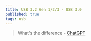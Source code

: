 ```yaml
---
title: USB 3.2 Gen 1/2/3 - USB 3.0
published: true
tags: usb
---
```

> What's the difference - [ChatGPT](https://chatgpt.com/share/678e74f7-de8c-800d-8f5b-4a9e31e40403)
